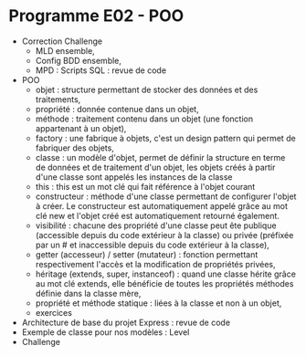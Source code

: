 # Programme E02 - POO

- Correction Challenge
  - MLD ensemble,
  - Config BDD ensemble,
  - MPD : Scripts SQL : revue de code
- POO
  - objet : structure permettant de stocker des données et des traitements,  
  - propriété : donnée contenue dans un objet,
  - méthode : traitement contenu dans un objet (une fonction appartenant à un objet),
  - factory : une fabrique à objets, c'est un design pattern qui permet de fabriquer des objets,
  - classe : un modèle d'objet, permet de définir la structure en terme de données et de traitement d'un objet, les objets créés à partir d'une classe sont appelés les instances de la classe
  - this : this est un mot clé qui fait référence à l'objet courant
  - constructeur : méthode d'une classe permettant de configurer l'objet à créer. Le constructeur est automatiquement appelé grâce au mot clé new et l'objet créé est automatiquement retourné également.
  - visibilité : chacune des propriété d'une classe peut ête publique (accessible depuis du code extérieur à la classe) ou privée (préfixée par un # et inaccessible depuis du code extérieur à la classe),
  - getter (accesseur) / setter (mutateur) : fonction permettant respectivement l'accès et la modification de propriétés privées,
  - héritage (extends, super, instanceof) : quand une classe hérite grâce au mot clé extends, elle bénéficie de toutes les propriétés méthodes définie dans la classe mère,
  - propriété et méthode statique : liées à la classe et non à un objet,
  - exercices
- Architecture de base du projet Express : revue de code
- Exemple de classe pour nos modèles : Level
- Challenge
